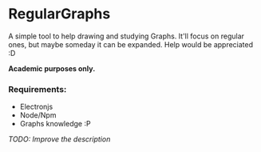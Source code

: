 # RegularGraphs

A simple tool to help drawing and studying Graphs. It'll focus on regular ones, but maybe someday it can be expanded. Help would be appreciated :D

**Academic purposes only.**

### Requirements:
* Electronjs
* Node/Npm
* Graphs knowledge :P

*TODO: Improve the description*

